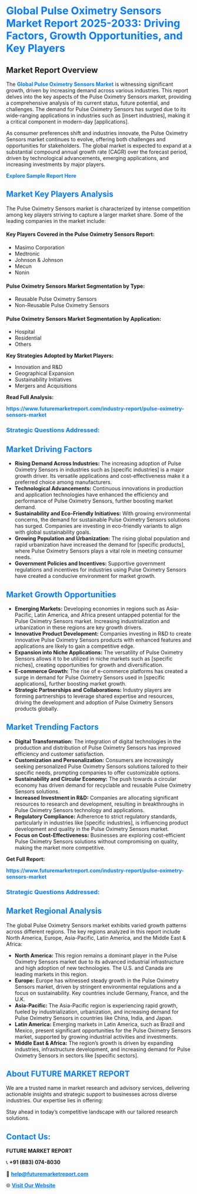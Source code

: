 <h1 style="color: #007BFF;">Global Pulse Oximetry Sensors Market Report 2025-2033: Driving Factors, Growth Opportunities, and Key Players</h1>

<section id="overview">
<h2>Market Report Overview</h2>
<p>The <a href="https://www.futuremarketreport.com/industry-report/pulse-oximetry-sensors-market" style="color: #007BFF; text-decoration: none;"><strong>Global Pulse Oximetry Sensors Market</strong></a> is witnessing significant growth, driven by increasing demand across various industries. This report delves into the key aspects of the Pulse Oximetry Sensors market, providing a comprehensive analysis of its current status, future potential, and challenges. The demand for Pulse Oximetry Sensors has surged due to its wide-ranging applications in industries such as [insert industries], making it a critical component in modern-day [applications].</p>
<p>As consumer preferences shift and industries innovate, the Pulse Oximetry Sensors market continues to evolve, offering both challenges and opportunities for stakeholders. The global market is expected to expand at a substantial compound annual growth rate (CAGR) over the forecast period, driven by technological advancements, emerging applications, and increasing investments by major players.</p>
</section>

<section id="overview">
<p><a href="https://www.futuremarketreport.com/request-sample/reportId=78825" style="color: #007BFF; text-decoration: none;"><strong>Explore Sample Report Here</strong></a></p>
</section>

<section id="key-players">
<h2 style="color: #007BFF;">Market Key Players Analysis</h2>
<p>The Pulse Oximetry Sensors market is characterized by intense competition among key players striving to capture a larger market share. Some of the leading companies in the market include:</p>
<h4>Key Players Covered in the Pulse Oximetry Sensors Report:</h4>
<ul><li>Masimo Corporation</li><li>Medtronic</li><li>Johnson &amp; Johnson</li><li>Mecun</li><li>Nonin</li></ul>
<h4>Pulse Oximetry Sensors Market Segmentation by Type:</h4>
<ul><li>Reusable Pulse Oximetry Sensors</li><li>Non-Reusable Pulse Oximetry Sensors</li></ul>

<h4>Pulse Oximetry Sensors Market Segmentation by Application:</h4>
<ul><li>Hospital</li><li>Residential</li><li>Others</li></ul>
<p><strong>Key Strategies Adopted by Market Players:</strong></p>
<ul>
<li>Innovation and R&D</li>
<li>Geographical Expansion</li>
<li>Sustainability Initiatives</li>
<li>Mergers and Acquisitions</li>
</ul>
</section>

<section>
<p><strong>Read Full Analysis: </strong></p><a href="https://www.futuremarketreport.com/industry-report/pulse-oximetry-sensors-market" style="color: #007BFF; text-decoration: none;"><strong>https://www.futuremarketreport.com/industry-report/pulse-oximetry-sensors-market</strong></a>
<h3 style="color: #007BFF;">Strategic Questions Addressed:</h3>
</section>

<section id="driving-factors">
<h2 style="color: #007BFF;">Market Driving Factors</h2>
<ul>
<li><strong>Rising Demand Across Industries:</strong> The increasing adoption of Pulse Oximetry Sensors in industries such as [specific industries] is a major growth driver. Its versatile applications and cost-effectiveness make it a preferred choice among manufacturers.</li>
<li><strong>Technological Advancements:</strong> Continuous innovations in production and application technologies have enhanced the efficiency and performance of Pulse Oximetry Sensors, further boosting market demand.</li>
<li><strong>Sustainability and Eco-Friendly Initiatives:</strong> With growing environmental concerns, the demand for sustainable Pulse Oximetry Sensors solutions has surged. Companies are investing in eco-friendly variants to align with global sustainability goals.</li>
<li><strong>Growing Population and Urbanization:</strong> The rising global population and rapid urbanization have increased the demand for [specific products], where Pulse Oximetry Sensors plays a vital role in meeting consumer needs.</li>
<li><strong>Government Policies and Incentives:</strong> Supportive government regulations and incentives for industries using Pulse Oximetry Sensors have created a conducive environment for market growth.</li>
</ul>
</section>

<section id="growth-opportunities">
<h2 style="color: #007BFF;">Market Growth Opportunities</h2>
<ul>
<li><strong>Emerging Markets:</strong> Developing economies in regions such as Asia-Pacific, Latin America, and Africa present untapped potential for the Pulse Oximetry Sensors market. Increasing industrialization and urbanization in these regions are key growth drivers.</li>
<li><strong>Innovative Product Development:</strong> Companies investing in R&D to create innovative Pulse Oximetry Sensors products with enhanced features and applications are likely to gain a competitive edge.</li>
<li><strong>Expansion into Niche Applications:</strong> The versatility of Pulse Oximetry Sensors allows it to be utilized in niche markets such as [specific niches], creating opportunities for growth and diversification.</li>
<li><strong>E-commerce Growth:</strong> The rise of e-commerce platforms has created a surge in demand for Pulse Oximetry Sensors used in [specific applications], further boosting market growth.</li>
<li><strong>Strategic Partnerships and Collaborations:</strong> Industry players are forming partnerships to leverage shared expertise and resources, driving the development and adoption of Pulse Oximetry Sensors products globally.</li>
</ul>
</section>

<section id="trending-factors">
<h2 style="color: #007BFF;">Market Trending Factors</h2>
<ul>
<li><strong>Digital Transformation:</strong> The integration of digital technologies in the production and distribution of Pulse Oximetry Sensors has improved efficiency and customer satisfaction.</li>
<li><strong>Customization and Personalization:</strong> Consumers are increasingly seeking personalized Pulse Oximetry Sensors solutions tailored to their specific needs, prompting companies to offer customizable options.</li>
<li><strong>Sustainability and Circular Economy:</strong> The push towards a circular economy has driven demand for recyclable and reusable Pulse Oximetry Sensors solutions.</li>
<li><strong>Increased Investment in R&D:</strong> Companies are allocating significant resources to research and development, resulting in breakthroughs in Pulse Oximetry Sensors technology and applications.</li>
<li><strong>Regulatory Compliance:</strong> Adherence to strict regulatory standards, particularly in industries like [specific industries], is influencing product development and quality in the Pulse Oximetry Sensors market.</li>
<li><strong>Focus on Cost-Effectiveness:</strong> Businesses are exploring cost-efficient Pulse Oximetry Sensors solutions without compromising on quality, making the market more competitive.</li>
</ul>
</section>

<section>
<p><strong>Get Full Report: </strong></p><a href="https://www.futuremarketreport.com/industry-report/pulse-oximetry-sensors-market" style="color: #007BFF; text-decoration: none;"><strong>https://www.futuremarketreport.com/industry-report/pulse-oximetry-sensors-market</strong></a>
<h3 style="color: #007BFF;">Strategic Questions Addressed:</h3>
</section>


<section id="regional-analysis">
<h2 style="color: #007BFF;">Market Regional Analysis</h2>
<p>The global Pulse Oximetry Sensors market exhibits varied growth patterns across different regions. The key regions analyzed in this report include North America, Europe, Asia-Pacific, Latin America, and the Middle East & Africa:</p>
<ul>
<li><strong>North America:</strong> This region remains a dominant player in the Pulse Oximetry Sensors market due to its advanced industrial infrastructure and high adoption of new technologies. The U.S. and Canada are leading markets in this region.</li>
<li><strong>Europe:</strong> Europe has witnessed steady growth in the Pulse Oximetry Sensors market, driven by stringent environmental regulations and a focus on sustainability. Key countries include Germany, France, and the U.K.</li>
<li><strong>Asia-Pacific:</strong> The Asia-Pacific region is experiencing rapid growth, fueled by industrialization, urbanization, and increasing demand for Pulse Oximetry Sensors in countries like China, India, and Japan.</li>
<li><strong>Latin America:</strong> Emerging markets in Latin America, such as Brazil and Mexico, present significant opportunities for the Pulse Oximetry Sensors market, supported by growing industrial activities and investments.</li>
<li><strong>Middle East & Africa:</strong> The region’s growth is driven by expanding industries, infrastructure development, and increasing demand for Pulse Oximetry Sensors in sectors like [specific sectors].</li>
</ul>
</section>

<footer>
<h2 style="color: #007BFF;">About FUTURE MARKET REPORT</h2>
<p>We are a trusted name in market research and advisory services, delivering actionable insights and strategic support to businesses across diverse industries. Our expertise lies in offering:</p>

<p>Stay ahead in today’s competitive landscape with our tailored research solutions.</p>

<h2 style="color: #007BFF;">Contact Us:</h2>
<p><strong>FUTURE MARKET REPORT</strong></p>
<p>📞 <strong>+91 (883) 074-8030</strong></p>
<p>📧 <strong><a href="mailto:help@futuremarketreport.com" style="color: #007BFF;">help@futuremarketreport.com</a></strong></p>
<p>🌐 <strong><a href="https://www.futuremarketreport.com/" style="color: #007BFF;">Visit Our Website</a></strong></p>
</footer>